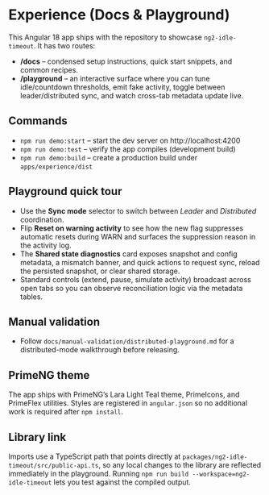 ﻿# Experience (Docs & Playground)

This Angular 18 app ships with the repository to showcase `ng2-idle-timeout`.
It has two routes:

- **/docs** – condensed setup instructions, quick start snippets, and common recipes.
- **/playground** – an interactive surface where you can tune idle/countdown thresholds, emit fake activity, toggle
  between leader/distributed sync, and watch cross-tab metadata update live.

## Commands
- `npm run demo:start` – start the dev server on http://localhost:4200
- `npm run demo:test` – verify the app compiles (development build)
- `npm run demo:build` – create a production build under `apps/experience/dist`

## Playground quick tour
- Use the **Sync mode** selector to switch between *Leader* and *Distributed* coordination.
- Flip **Reset on warning activity** to see how the new flag suppresses automatic resets during WARN and surfaces the suppression reason in the activity log.
- The **Shared state diagnostics** card exposes snapshot and config metadata, a mismatch banner, and quick actions to
  request sync, reload the persisted snapshot, or clear shared storage.
- Standard controls (extend, pause, simulate activity) broadcast across open tabs so you can observe reconciliation
  logic via the metadata tables.

## Manual validation
- Follow `docs/manual-validation/distributed-playground.md` for a distributed-mode walkthrough before releasing.

## PrimeNG theme
The app ships with PrimeNG’s Lara Light Teal theme, PrimeIcons, and PrimeFlex utilities. Styles are registered in
`angular.json` so no additional work is required after `npm install`.

## Library link
Imports use a TypeScript path that points directly at `packages/ng2-idle-timeout/src/public-api.ts`, so any local
changes to the library are reflected immediately in the playground. Running `npm run build --workspace=ng2-idle-timeout`
lets you test against the compiled output.

